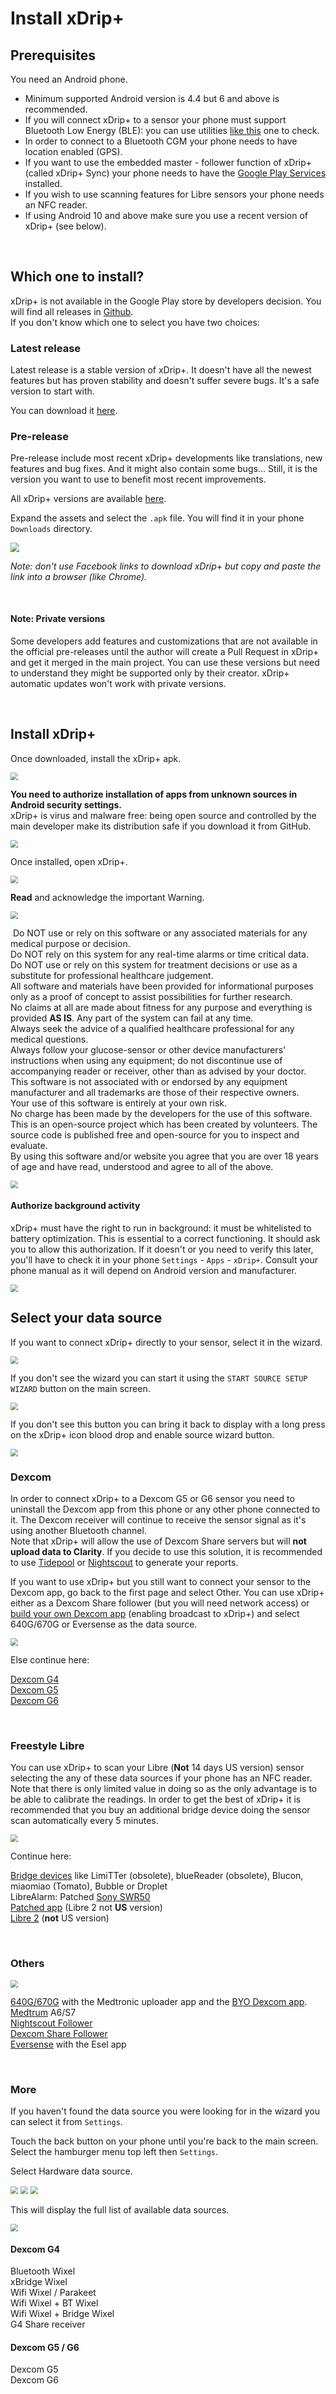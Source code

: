 # Install xDrip+

## Prerequisites

You need an Android phone.

- Minimum supported Android version is 4.4 but 6 and above is recommended.
- If you will connect xDrip+ to a sensor your phone must support Bluetooth Low Energy (BLE): you can use utilities [like this](https://play.google.com/store/apps/details?id=com.myan.michaelyanyoga.bluetoothchecker) one to check.
- In order to connect to a Bluetooth CGM your phone needs to have location enabled (GPS).
- If you want to use the embedded master - follower function of xDrip+ (called xDrip+ Sync) your phone needs to have the [Google Play Services](https://play.google.com/store/apps/details?id=com.google.android.gms) installed.
- If you wish to use scanning features for Libre sensors your phone needs an NFC reader.
- If using Android 10 and above make sure you use a recent version of xDrip+ (see below).

</br>

## Which one to install?

xDrip+ is not available in the Google Play store by developers decision. You will find all releases in [Github](https://github.com/NightscoutFoundation/xDrip/releases).  
If you don't know which one to select you have two choices:

### Latest release

Latest release is a stable version of xDrip+. It doesn't have all the newest features but has proven stability and doesn't suffer severe bugs. It's a safe version to start with.

You can download it [here](https://xdrip-plus-updates.appspot.com/stable/xdrip-plus-latest.apk).

### Pre-release

Pre-release include most recent xDrip+ developments like translations, new features and bug fixes. And it might also contain some bugs... Still, it is the version you want to use to benefit most recent improvements.

All xDrip+ versions are available [here](https://github.com/NightscoutFoundation/xDrip/releases).

Expand the assets and select the `.apk` file. You will find it in your phone `Downloads` directory.

<img src="../images/Install01.png" style="zoom:90%;" />

*Note: don't use Facebook links to download xDrip+ but copy and paste the link into a browser (like Chrome).*

</br>

#### Note: Private versions

Some developers add features and customizations that are not available in the official pre-releases until the author will create a Pull Request in xDrip+ and get it merged in the main project. You can use these versions but need to understand they might be supported only by their creator. xDrip+ automatic updates won't work with private versions.

</br>

## Install xDrip+

Once downloaded, install the xDrip+ apk.

<img src="../images/Install02.png" style="zoom:75%;" />

**You need to authorize installation of apps from unknown sources in Android security settings.**  
xDrip+ is virus and malware free: being open source and controlled by the main developer make its distribution safe if you download it from GitHub.

<img src="../images/Install04.png" style="zoom:75%;" />

Once installed, open xDrip+.

<img src="../images/Install03.png" style="zoom:75%;" />

**Read** and acknowledge the important Warning.

<img src="../images/Install05.png" style="zoom:75%;" />

​	Do NOT use or rely on this software or any associated materials for any medical purpose or decision.  
​	Do NOT rely on this system for any real-time alarms or time critical data.  
​	Do NOT use or rely on this system for treatment decisions or use as a substitute for professional healthcare judgement.  
​	All software and materials have been provided for informational purposes only as a proof of concept to assist possibilities for further research.  
​	No claims at all are made about fitness for any purpose and everything is provided **AS IS**. Any part of the system can fail at any time.  
​	Always seek the advice of a qualified healthcare professional for any medical questions.  
​	Always follow your glucose-sensor or other device manufacturers\' instructions when using any equipment; do not discontinue use of accompanying reader or receiver, other than as advised by your doctor.  
​	This software is not associated with or endorsed by any equipment manufacturer and all trademarks are those of their respective owners.  
​	Your use of this software is entirely at your own risk.  
​	No charge has been made by the developers for the use of this software.  
​	This is an open-source project which has been created by volunteers. The source code is published free and open-source for you to inspect and evaluate.  
​	By using this software and/or website you agree that you are over 18 years of age and have read, understood and agree to all of the above.

<img src="../images/Install06.png" style="zoom:75%;" />

</br>

#### Authorize background activity

xDrip+ must have the right to run in background: it must be whitelisted to battery optimization. This is essential to a correct functioning. It should ask you to allow this authorization. If it doesn't or you need to verify this later, you'll have to check it in your phone `Settings` - `Apps` - `xDrip+`. Consult your phone manual as  it will depend on Android version and manufacturer.

<img src="../images/Install07.png" style="zoom:75%;" />

</br>

## Select your data source

If you want to connect xDrip+ directly to your sensor, select it in the wizard.

<img src="../images/Install08.png" style="zoom:75%;" />

</br>

If you don't see the wizard you can start it using the `START SOURCE SETUP WIZARD` button on the main screen.

<img src="../images/Install12.png" style="zoom:75%;" />

</br>

If you don't see this button you can bring it back to display with a long press on the xDrip+ icon blood drop and enable source wizard button.

<img src="../images/Install13.png" style="zoom:75%;" />

</br>

### Dexcom

In order to connect xDrip+ to a Dexcom G5 or G6 sensor you need to uninstall the Dexcom app from this phone or any other phone connected to it. The Dexcom receiver will continue to receive the sensor signal as it's using another Bluetooth channel.  
Note that xDrip+ will allow the use of Dexcom Share servers but will **not upload data to Clarity**. If you decide to use this solution, it is recommended to use [Tidepool](https://www.tidepool.org/) or [Nightscout](https://nightscout.github.io/) to generate your reports.

If you want to use xDrip+ but you still want to connect your sensor to the Dexcom app, go back to the first page and select Other. You can use xDrip+ either as a Dexcom Share follower (but you will need network access) or [build your own Dexcom app](https://docs.google.com/forms/d/e/1FAIpQLScD76G0Y-BlL4tZljaFkjlwuqhT83QlFM5v6ZEfO7gCU98iJQ/viewform?fbzx=2196386787609383750&fbclid=IwAR2aL8Cps1s6W8apUVK-gOqgGpA-McMPJj9Y8emf_P0-_gAsmJs6QwAY-o0) (enabling broadcast to xDrip+) and select 640G/670G or Eversense as the data source.

<img src="../images/Install09.png" style="zoom:75%;" />

Else continue here:

[Dexcom G4](../dexcom-g4)  
[Dexcom G5](../dexcom-g5)  
[Dexcom G6](../dexcom-g6)

</br>

### Freestyle Libre

You can use xDrip+ to scan your Libre (**Not** 14 days US version) sensor selecting the any of these data sources if your phone has an NFC reader. Note that there is only limited value in doing so as the only advantage is to be able to calibrate the readings. In order to get the best of xDrip+ it is recommended that you buy an additional bridge device doing the sensor scan automatically every 5 minutes.

<img src="../images/Install10.png" style="zoom:75%;" />

Continue here:

[Bridge devices](../libre-bridge) like LimiTTer (obsolete), blueReader (obsolete), Blucon, miaomiao (Tomato), Bubble or Droplet  
LibreAlarm: Patched [Sony SWR50](../libre-swr50)  
[Patched app](../libre-patched) (Libre 2 not **US** version)  
[Libre 2](../libre2) (**not** US version)

</br>

### Others

<img src="../images/Install11.png" style="zoom:75%;" />

[640G/670G](../medtronic) with the Medtronic uploader app and the [BYO Dexcom app](../dexcom-byo).   
[Medtrum](../medtrum) A6/S7  
[Nightscout Follower](../nightscout)  
[Dexcom Share Follower](../dexcom-follow)  
[Eversense](../eversense) with the Esel app

</br>

### More

If you haven't found the data source you were looking for in the wizard you can select it from `Settings`.

Touch the back button on your phone until you're back to the main screen. Select the hamburger menu top left then `Settings`.

Select Hardware data source.

<img src="../images/hamburger_menu.png" style="zoom:75%;" />

<img src="../images/M-S.png" style="zoom:75%;" />

<img src="../images/M-S-HWDS.png" style="zoom:75%;" />

This will display the full list of available data sources.

<img src="../images/M-S-HWDS-List.png" style="zoom:75%;" />

</br>

#### Dexcom G4

Bluetooth Wixel  
xBridge Wixel  
Wifi Wixel / Parakeet  
Wifi Wixel + BT Wixel  
Wifi Wixel + Bridge Wixel  
G4 Share receiver

#### Dexcom G5 / G6

Dexcom G5  
Dexcom G6

